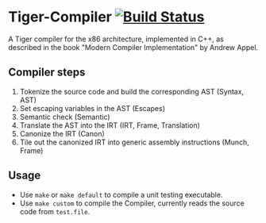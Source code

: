 # Tiger-Compiler [![Build Status](https://travis-ci.com/Compiladori/Tiger-Compiler.svg?branch=master)](https://travis-ci.com/Compiladori/Tiger-Compiler)
A Tiger compiler for the x86 architecture, implemented in C++, as described in the book "Modern Compiler Implementation" by Andrew Appel. 

## Compiler steps
1. Tokenize the source code and build the corresponding AST (Syntax, AST)
2. Set escaping variables in the AST (Escapes)
3. Semantic check (Semantic)
4. Translate the AST into the IRT (IRT, Frame, Translation)
5. Canonize the IRT (Canon)
6. Tile out the canonized IRT into generic assembly instructions (Munch, Frame)

## Usage
- Use `make` or `make default` to compile a unit testing executable.
- Use `make custom` to compile the Compiler, currently reads the source code from `test.file`. 